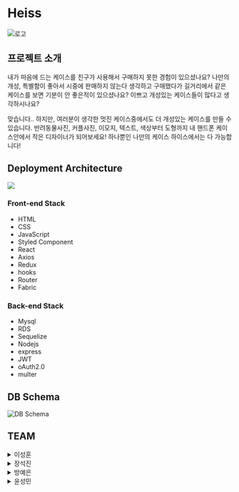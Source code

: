 # Heiss

![로고](https://user-images.githubusercontent.com/68473415/132611328-7638a5ed-2523-4ce1-a03a-dd7d9919c37c.png)

## 프로젝트 소개
내가 마음에 드는 케이스를 친구가 사용해서 구매하지 못한 경험이 있으셨나요?
나만의 개성, 특별함이 좋아서 시중에 판매하지 않는다 생각하고 구매했다가 길거리에서 같은 케이스를 보면 기분이 안 좋은적이 있으셨나요?
이쁘고 개성있는 케이스들이 많다고 생각하시나요?

맞습니다..
하지만, 여러분이 생각한 멋진 케이스중에서도 더 개성있는 케이스를 만들 수 있습니다.
반려동물사진, 커플사진, 이모지, 텍스트, 색상부터 도형까지 내 핸드폰 케이스안에서 작은 디자이너가 되어보세요!
하나뿐인 나만의 케이스 하이스에서는 다 가능합니다!


## Deployment Architecture
![](https://even-cayenne-f0c.notion.site/image/https%3A%2F%2Fs3-us-west-2.amazonaws.com%2Fsecure.notion-static.com%2F1b883633-7c54-4ae6-8d42-356617949021%2FUntitled.png?table=block&id=be305410-190f-489d-af9e-2fee4c091151&spaceId=a7c83d4e-9c0f-4531-9046-057086ebca37&width=2840&userId=&cache=v2)

### Front-end Stack
- HTML
- CSS
- JavaScript
- Styled Component
- React
- Axios
- Redux
- hooks
- Router
- Fabric

### Back-end Stack
- Mysql
- RDS
- Sequelize
- Nodejs
- express
- JWT
- oAuth2.0
- multer

## DB Schema
![DB Schema](https://cdn.discordapp.com/attachments/884333098534334486/894843541799440435/unknown.png)

## TEAM 

<details>
<summary>이성훈</summary>
<div markdown="1">       

* position : Front-End
* contribution 
</div>
</details>

<details>
<summary>장석진</summary>
<div markdown="1">       

* position : Front-End
* contribution 
</div>
</details>

<details>
<summary>방예은</summary>
<div markdown="1">       

* position : Back-End
* contribution 
</div>
</details>

<details>
<summary>윤성민</summary>
<div markdown="1">   
    
* position : Back-End
* contribution 

</div>
</details>
